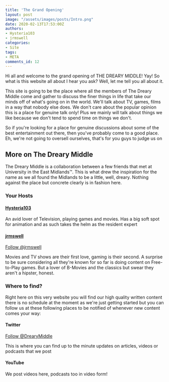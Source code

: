 ```yaml
---
title: 'The Grand Opening'
layout: post
image: "/assets/images/posts/Intro.png"
date: 2020-02-13T17:53:00Z
authors:
- Hysteria103
- jrmswell
categories:
- Site
tags:
- META
comments_id: 12
---
```

Hi all and welcome to the grand opening of THE DREARY MIDDLE! Yay! So what is this website all about I hear you ask? Well, let me tell you all about it.

This site is going to be the place where all the members of The Dreary Middle come and gather to discuss the finer things in life that take our minds off of what's going on in the world. We'll talk about TV, games, films in a way that nobody else does. We don't care about the popular opinion this is a place for genuine talk only! Plus we mainly will talk about things we like because we don't tend to spend time on things we don't.

So if you're looking for a place for genuine discussions about some of the best entertainment out there, then you've probably come to a good place. Eh, we're not going to oversell ourselves, that's for you guys to judge us on

## More on The Dreary Middle
The Dreary Middle is a collaboration between a few friends that met at University in the East Midlands™. This is what drew the inspiration for the name as we all found the Midlands to be a little, well, dreary. Nothing against the place but concrete clearly is in fashion here.

### Your Hosts
#### [Hysteria103](/authors/Hysteria103)
An avid lover of Television, playing games and movies. Has a big soft spot for animation and as such takes the helm as the resident expert

#### [jrmswell](/authors/jrmswell)
<a class="twitter-follow-button" data-dnt="true" data-show-count="false" data-size="large" href="https://twitter.com/jrmswell?ref_src=twsrc%5Etfw">Follow @jrmswell</a><script async="" charset="utf-8" src="https://platform.twitter.com/widgets.js"></script>

Movies and TV shows are their first love, gaming is their second. A surprise to be sure considering all they're known for so far is doing content on Free-to-Play games. But a lover of B-Movies and the classics but swear they aren't a hipster, honest.

### Where to find?

Right here on this very website you will find our high quality written content there is no schedule at the moment as we're just getting started but you can follow us at these following places to be notified of whenever new content comes your way:

#### Twitter

<a class="twitter-follow-button" data-dnt="true" data-show-count="false" data-size="large" href="https://twitter.com/DrearyMiddle?ref_src=twsrc%5Etfw">Follow @DrearyMiddle</a><script async="" charset="utf-8" src="https://platform.twitter.com/widgets.js"></script>

This is where you can find up to the minute updates on articles, videos or podcasts that we post

#### YouTube
<script src="https://apis.google.com/js/platform.js"></script>
<div class="g-ytsubscribe" data-channelid="UCombRhqo_ES7uYG8TAEkKXA" data-count="default" data-layout="full"></div>

We post videos here, podcasts too in video form!
